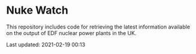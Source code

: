 # Nuke Watch

This repository includes code for retrieving the latest information available on the output of EDF nuclear power plants in the UK.

Last updated: 2021-02-19 00:13